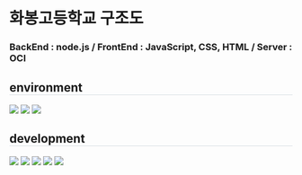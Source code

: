 <h1>화봉고등학교 구조도</h1>
<h3><b>BackEnd : node.js / FrontEnd : JavaScript, CSS, HTML / Server : OCI</b></h3>
<h2 style="border-bottom: 1px solid #d8dee4;">environment</h2>
<p>
  <img src="https://img.shields.io/badge/linux-FCC624?style=for-the-badge&logo=linux&logoColor=black"> 
  <img src="https://img.shields.io/badge/github-181717?style=for-the-badge&logo=github&logoColor=white">
  <img src="https://img.shields.io/badge/git-F05032?style=for-the-badge&logo=git&logoColor=white">
</p>
<h2 style="border-bottom: 1px solid #d8dee4;">development</h2>
<p>
  <img src="https://img.shields.io/badge/node.js-5FA04E?style=for-the-badge&logo=nodedotjs&logoColor=white">
  <img src="https://img.shields.io/badge/nginx-009639?style=for-the-badge&logo=nginx&logoColor=white">
  <img src="https://img.shields.io/badge/Javascript-F7DF1E?style=for-the-badge&logo=Javascript&logoColor=black">
  <img src="https://img.shields.io/badge/html-E34F26?style=for-the-badge&logo=html5&logoColor=white"> 
  <img src="https://img.shields.io/badge/css-1572B6?style=for-the-badge&logo=css3&logoColor=white">
</p>

